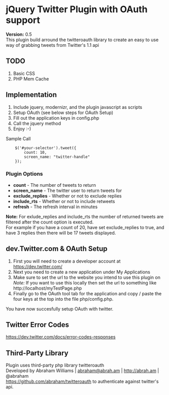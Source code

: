 # jQuery Twitter Plugin with OAuth support #
**Version:** 0.5  
This plugin build arround the twitteroauth library to create 
an easy to use way of grabbing tweets from Twitter's 1.1 api

## TODO ##
1. Basic CSS
2. PHP Mem Cache

## Implementation ##
1. Include jquery, modernizr, and the plugin javascript as scripts
2. Setup OAuth (see below steps for OAuth Setup)
3. Fill out the application keys in config.php
4. Call the jquery method
5. Enjoy :-)

Sample Call  

        $('#your-selector').tweet({  
            count: 10,  
            screen_name: "twitter-handle"  
        });

### Plugin Options ###
* **count**             - The number of tweets to return  
* **screen_name**       - The twitter user to return tweets for
* **exclude_replies**   - Whether or not to exclude replies
* **include_rts**       - Whether or not to include retweets
* **refresh**           - The refresh interval in minutes

**Note:** For exlude_replies and include_rts the number of returned tweets are filtered 
after the count option is executed.  
For example if you have a count of 20, have set exclude_replies 
to true, and have 3 replies then there will be 17 tweets displayed.

## dev.Twitter.com & OAuth Setup ##
1. First you will need to create a developer account at https://dev.twitter.com/  
2. Next you need to create a new application under My Applications  
3. Make sure to set the url to the website you intend to use this plugin on  
*Note:* If you want to use this locally then set the url to something like http://localhost/myTestPage.php  
4. Finally go to the OAuth tool tab for the application and copy / paste the four keys at the top into the file php/config.php.

You have now succesfully setup OAuth with twitter.

## Twitter Error Codes ##
https://dev.twitter.com/docs/error-codes-responses

## Third-Party Library ##
Plugin uses third-party php library twitteroauth   
Developed by Abraham Williams | abraham@abrah.am | http://abrah.am | @abraham  
https://github.com/abraham/twitteroauth to authenticate against twitter's api.

